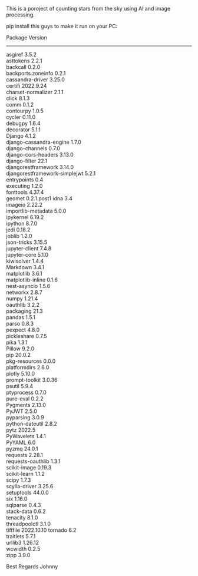 This is a poroject of counting stars from the sky using AI and image processing.

pip install this guys to make it run on your PC:

Package                       Version    
----------------------------- -----------
asgiref                       3.5.2      
asttokens                     2.2.1      
backcall                      0.2.0      
backports.zoneinfo            0.2.1      
cassandra-driver              3.25.0     
certifi                       2022.9.24  
charset-normalizer            2.1.1      
click                         8.1.3      
comm                          0.1.2      
contourpy                     1.0.5      
cycler                        0.11.0     
debugpy                       1.6.4      
decorator                     5.1.1      
Django                        4.1.2      
django-cassandra-engine       1.7.0      
django-channels               0.7.0      
django-cors-headers           3.13.0     
django-filter                 22.1       
djangorestframework           3.14.0     
djangorestframework-simplejwt 5.2.1      
entrypoints                   0.4        
executing                     1.2.0      
fonttools                     4.37.4     
geomet                        0.2.1.post1
idna                          3.4        
imageio                       2.22.2     
importlib-metadata            5.0.0      
ipykernel                     6.19.2     
ipython                       8.7.0      
jedi                          0.18.2     
joblib                        1.2.0      
json-tricks                   3.15.5     
jupyter-client                7.4.8      
jupyter-core                  5.1.0      
kiwisolver                    1.4.4      
Markdown                      3.4.1      
matplotlib                    3.6.1      
matplotlib-inline             0.1.6      
nest-asyncio                  1.5.6      
networkx                      2.8.7      
numpy                         1.21.4     
oauthlib                      3.2.2      
packaging                     21.3       
pandas                        1.5.1      
parso                         0.8.3      
pexpect                       4.8.0      
pickleshare                   0.7.5      
pika                          1.3.1      
Pillow                        9.2.0      
pip                           20.0.2     
pkg-resources                 0.0.0      
platformdirs                  2.6.0      
plotly                        5.10.0     
prompt-toolkit                3.0.36     
psutil                        5.9.4      
ptyprocess                    0.7.0      
pure-eval                     0.2.2      
Pygments                      2.13.0     
PyJWT                         2.5.0      
pyparsing                     3.0.9      
python-dateutil               2.8.2      
pytz                          2022.5     
PyWavelets                    1.4.1      
PyYAML                        6.0        
pyzmq                         24.0.1     
requests                      2.28.1     
requests-oauthlib             1.3.1      
scikit-image                  0.19.3     
scikit-learn                  1.1.2      
scipy                         1.7.3      
scylla-driver                 3.25.6     
setuptools                    44.0.0     
six                           1.16.0     
sqlparse                      0.4.3      
stack-data                    0.6.2      
tenacity                      8.1.0      
threadpoolctl                 3.1.0      
tifffile                      2022.10.10 
tornado                       6.2        
traitlets                     5.7.1      
urllib3                       1.26.12    
wcwidth                       0.2.5      
zipp                          3.9.0      

Best Regards
Johnny
